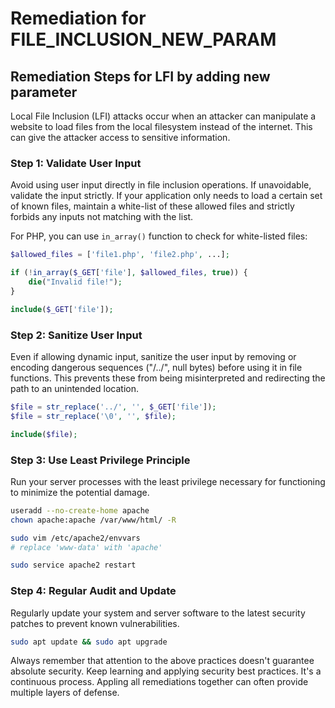# Remediation for FILE_INCLUSION_NEW_PARAM

## Remediation Steps for LFI by adding new parameter

Local File Inclusion (LFI) attacks occur when an attacker can manipulate a website to load files from the local filesystem instead of the internet. This can give the attacker access to sensitive information. 

### Step 1: Validate User Input

Avoid using user input directly in file inclusion operations. If unavoidable, validate the input strictly. If your application only needs to load a certain set of known files, maintain a white-list of these allowed files and strictly forbids any inputs not matching with the list.

For PHP, you can use `in_array()` function to check for white-listed files:

```php
$allowed_files = ['file1.php', 'file2.php', ...];

if (!in_array($_GET['file'], $allowed_files, true)) {
    die("Invalid file!");
}

include($_GET['file']);
```

### Step 2: Sanitize User Input

Even if allowing dynamic input, sanitize the user input by removing or encoding dangerous sequences ("/../", null bytes) before using it in file functions. This prevents these from being misinterpreted and redirecting the path to an unintended location.

```php
$file = str_replace('../', '', $_GET['file']);
$file = str_replace('\0', '', $file);

include($file);
```

### Step 3: Use Least Privilege Principle

Run your server processes with the least privilege necessary for functioning to minimize the potential damage.

```bash
useradd --no-create-home apache
chown apache:apache /var/www/html/ -R

sudo vim /etc/apache2/envvars
# replace 'www-data' with 'apache'

sudo service apache2 restart
```

### Step 4: Regular Audit and Update

Regularly update your system and server software to the latest security patches to prevent known vulnerabilities.

```bash
sudo apt update && sudo apt upgrade
```

Always remember that attention to the above practices doesn't guarantee absolute security. Keep learning and applying security best practices. It's a continuous process. Appling all remediations together can often provide multiple layers of defense.